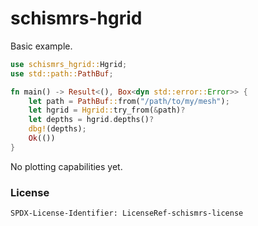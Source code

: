# schismrs-hgrid

Basic example.

```Rust
use schismrs_hgrid::Hgrid;
use std::path::PathBuf;

fn main() -> Result<(), Box<dyn std::error::Error>> {
    let path = PathBuf::from("/path/to/my/mesh");
    let hgrid = Hgrid::try_from(&path)?
    let depths = hgrid.depths()?
    dbg!(depths);
    Ok(())
}
```

No plotting capabilities yet.

### License

`SPDX-License-Identifier: LicenseRef-schismrs-license`
